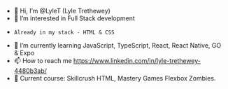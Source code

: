 - 👋 Hi, I’m @LyleT (Lyle Trethewey)
- 👀 I’m interested in Full Stack development
-     Already in my stack - HTML & CSS
- 🌱 I’m currently learning JavaScript, TypeScript, React, React Native, GO & Expo
- 📫 How to reach me https://www.linkedin.com/in/lyle-trethewey-4480b3ab/
- 🌱 Current course: Skillcrush HTML, Mastery Games Flexbox Zombies.

